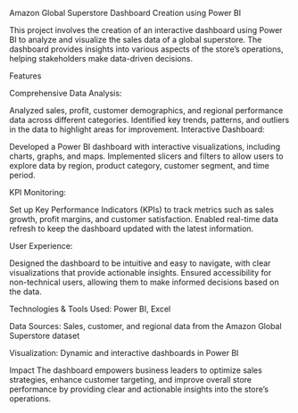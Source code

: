 Amazon Global Superstore Dashboard Creation using Power BI

This project involves the creation of an interactive dashboard using Power BI to analyze and visualize the sales data of a global superstore. The dashboard provides insights into various aspects of the store’s operations, helping stakeholders make data-driven decisions.

Features

Comprehensive Data Analysis:

Analyzed sales, profit, customer demographics, and regional performance data across different categories.
Identified key trends, patterns, and outliers in the data to highlight areas for improvement.
Interactive Dashboard:

Developed a Power BI dashboard with interactive visualizations, including charts, graphs, and maps.
Implemented slicers and filters to allow users to explore data by region, product category, customer segment, and time period.

KPI Monitoring:

Set up Key Performance Indicators (KPIs) to track metrics such as sales growth, profit margins, and customer satisfaction.
Enabled real-time data refresh to keep the dashboard updated with the latest information.

User Experience:

Designed the dashboard to be intuitive and easy to navigate, with clear visualizations that provide actionable insights.
Ensured accessibility for non-technical users, allowing them to make informed decisions based on the data.

Technologies & Tools Used: Power BI, Excel

Data Sources: Sales, customer, and regional data from the Amazon Global Superstore dataset

Visualization: Dynamic and interactive dashboards in Power BI

Impact
The dashboard empowers business leaders to optimize sales strategies, enhance customer targeting, and improve overall store performance by providing clear and actionable insights into the store’s operations.
